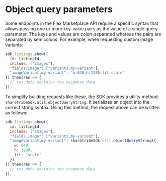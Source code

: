 # Object query parameters

Some endpoints in the Flex Marketplace API require a specific syntax that allows
passing one or more key-value pairs as the value of a single query parameter.
The keys and values are colon-separated whereas the pairs are separated by
semicolons. For example, when requesting custom image variants:

``` js
sdk.listings.show({
  id: listingId,
  include: ["images"],
  "fields.image": ["variants.my-variant"],
  "imageVariant.my-variant": "w:640;h:1280;fit:scale"
}).then(res => {
  // res.data contains the response data
});
```

To simplify building requests like these, the SDK provides a utility method:
`sharetribeSdk.util.objectQueryString`. It serializes an object into the correct
string syntax. Using this method, the request above can be written as follows:

``` js
sdk.listings.show({
  id: listingId,
  include: ["images"],
  "fields.image": ["variants.my-variant"],
  "imageVariant.my-variant": sharetribeSdk.util.objectQueryString({
    w: 640,
    h: 1280,
    fit: 'scale'
  })
}).then(res => {
  // res.data contains the response data
});
```
